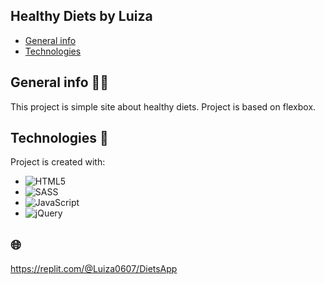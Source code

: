 ## Healthy Diets by Luiza
* [General info](#general-info)
* [Technologies](#technologies)


## General info 🧑‍💻
This project is simple site about healthy diets. Project is based on flexbox.
	
## Technologies 🔧
Project is created with:
* ![HTML5](https://img.shields.io/badge/html5-%23E34F26.svg?style=for-the-badge&logo=html5&logoColor=white)
* ![SASS](https://img.shields.io/badge/SASS-hotpink.svg?style=for-the-badge&logo=SASS&logoColor=white)
* ![JavaScript](https://img.shields.io/badge/javascript-%23323330.svg?style=for-the-badge&logo=javascript&logoColor=%23F7DF1E)
* ![jQuery](https://img.shields.io/badge/jquery-%230769AD.svg?style=for-the-badge&logo=jquery&logoColor=white) 

## 🌐
https://replit.com/@Luiza0607/DietsApp
